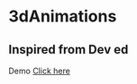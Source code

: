 # 3dAnimations

## Inspired from Dev ed

Demo [Click here](https://uttamuk.github.io/3dAnimations/index.html)

